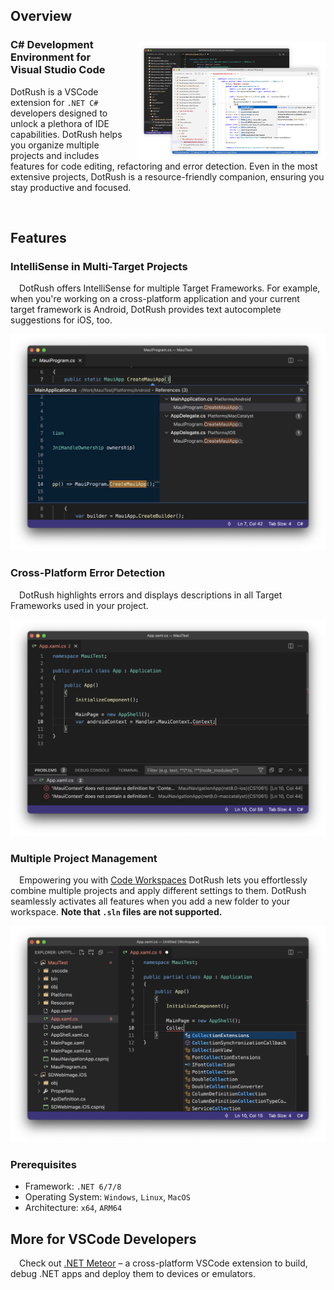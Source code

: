 ## Overview

<img align="right" width="60%" src="assets/image1.png" style="padding: 2% 0% 0% 4%"/>

### C# Development Environment for Visual Studio Code
DotRush is a VSCode extension for `.NET C#` developers designed to unlock a plethora of IDE capabilities. DotRush helps you organize multiple projects and includes features for code editing, refactoring and error detection. Even in the most extensive projects, DotRush is a resource-friendly companion, ensuring you stay productive and focused.

<br clear="right"/>

## Features

### IntelliSense in Multi-Target Projects
&emsp;DotRush offers IntelliSense for multiple Target Frameworks. For example, when you're working on a cross-platform application and your current target framework is Android, DotRush provides text autocomplete suggestions for iOS, too.

<img src="assets/image2.png"/>


### Cross-Platform Error Detection
&emsp;DotRush highlights errors and displays descriptions in all Target Frameworks used in your project.

<img src="assets/image3.png"/>


### Multiple Project Management
&emsp;Empowering you with [Code Workspaces](https://code.visualstudio.com/docs/editor/workspaces) DotRush lets you effortlessly combine multiple projects and apply different settings to them. DotRush seamlessly activates all features when you add a new folder to your workspace. **Note that `.sln` files are not supported.**

<img src="assets/image4.png" />



### Prerequisites
- Framework: `.NET 6/7/8`
- Operating System: `Windows`, `Linux`, `MacOS`
- Architecture: `x64`, `ARM64`

## More for VSCode Developers
&emsp;Check out [.NET Meteor](https://github.com/JaneySprings/DotNet.Meteor) – a cross-platform VSCode extension to build, debug .NET apps and deploy them to devices or emulators.
